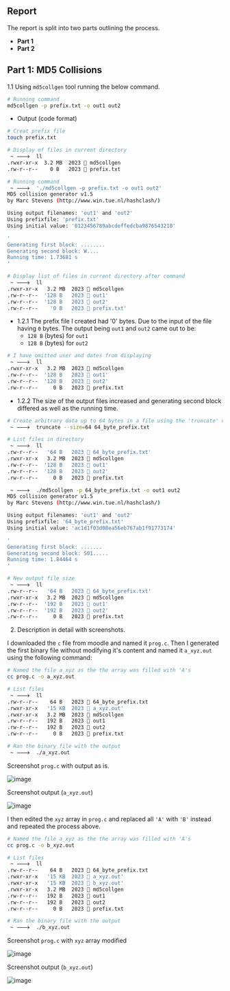 ## Report

The report is split into two parts outlining the process.

- **Part 1**
- **Part 2**

## Part 1: MD5 Collisions

1.1 Using `md5collgen` tool running the below command.

```bash
# Running command
md5collgen -p prefix.txt -o out1 out2
```

- Output (code format)

```bash
# Creat prefix file
touch prefix.txt

# Display of files in current directory
 ~ 🡒  ll
.rwxr-xr-x  3.2 MB  2023  md5collgen
.rw-r--r--    0 B   2023  prefix.txt

# Running command
 ~ 🡒  './md5collgen -p prefix.txt -o out1 out2'
MD5 collision generator v1.5
by Marc Stevens (http://www.win.tue.nl/hashclash/)

Using output filenames: 'out1' and 'out2'
Using prefixfile: 'prefix.txt'
Using initial value: '0123456789abcdeffedcba9876543210'

'
Generating first block: ........
Generating second block: W....
Running time: 1.73681 s
'

# Display list of files in current directory after command
 ~ 🡒  ll
.rwxr-xr-x   3.2 MB  2023  md5collgen
.rw-r--r--  '128 B   2023  out1'
.rw-r--r--  '128 B   2023  out2'
.rw-r--r--    '0 B   2023  prefix.txt'
```

- 1.2.1 The prefix file I created had '0' bytes. Due to the input of the file having `0` bytes. The output being `out1` and `out2` came out to be:
  - `128 B` (bytes) for `out1`
  - `128 B` (bytes) for `out2`

```bash
# I have omitted user and dates from displaying
 ~ 🡒  ll
.rwxr-xr-x   3.2 MB  2023  md5collgen
.rw-r--r--  '128 B   2023  out1'
.rw-r--r--  '128 B   2023  out2'
.rw-r--r--     0 B   2023  prefix.txt
```

- 1.2.2 The size of the output files increased and generating second block differed as well as the running time.

```bash
# Create arbitrary data up to 64 bytes in a file using the 'truncate' command
 ~ 🡒  truncate --size=64 64_byte_prefix.txt

# List files in directory
 ~ 🡒  ll
.rw-r--r--   '64 B   2023  64_byte_prefix.txt'
.rwxr-xr-x   3.2 MB  2023  md5collgen
.rw-r--r--  '128 B   2023  out1'
.rw-r--r--  '128 B   2023  out2'
.rw-r--r--     0 B   2023  prefix.txt

 ~ 🡒  ./md5collgen -p 64_byte_prefix.txt -o out1 out2
MD5 collision generator v1.5
by Marc Stevens (http://www.win.tue.nl/hashclash/)

Using output filenames: 'out1' and 'out2'
Using prefixfile: '64_byte_prefix.txt'
Using initial value: 'ac1d1f03d08ea56eb767ab1f91773174'

'
Generating first block: .......
Generating second block: S01.....
Running time: 1.84464 s
'

# New output file size
 ~ 🡒  ll
.rw-r--r--   '64 B   2023  64_byte_prefix.txt'
.rwxr-xr-x   3.2 MB  2023  md5collgen
.rw-r--r--  '192 B   2023  out1'
.rw-r--r--  '192 B   2023  out2'
.rw-r--r--     0 B   2023  prefix.txt
```

2. Description in detail with screenshots.

I downloaded the `c` file from moodle and named it `prog.c`. Then I generated the first binary file without modifying it's content and named it `a_xyz.out` using the following command:

```bash
# Named the file a_xyz as the the array was filled with 'A's
cc prog.c -o a_xyz.out

# List files
 ~ 🡒  ll
.rw-r--r--    64 B   2023  64_byte_prefix.txt
.rwxr-xr-x   '15 KB  2023  a_xyz.out'
.rwxr-xr-x   3.2 MB  2023  md5collgen
.rw-r--r--   192 B   2023  out1
.rw-r--r--   192 B   2023  out2
.rw-r--r--     0 B   2023  prefix.txt

# Ran the binary file with the output
 ~ 🡒  ./a_xyz.out
```

Screenshot `prog.c` with output as is.

![image](https://i.imgur.com/EKjh0Vv.png)

Screenshot output (`a_xyz.out`)

![image](https://i.imgur.com/gh90Yz5.png)

I then edited the `xyz` array in `prog.c` and replaced all `'A'` with `'B'` instead and repeated the process above.

```bash
# Named the file a_xyz as the the array was filled with 'A's
cc prog.c -o b_xyz.out

# List files
 ~ 🡒  ll
.rw-r--r--    64 B   2023  64_byte_prefix.txt
.rwxr-xr-x   '15 KB  2023  a_xyz.out'
.rwxr-xr-x   '15 KB  2023  b_xyz.out'
.rwxr-xr-x   3.2 MB  2023  md5collgen
.rw-r--r--   192 B   2023  out1
.rw-r--r--   192 B   2023  out2
.rw-r--r--     0 B   2023  prefix.txt

# Ran the binary file with the output
 ~ 🡒  ./b_xyz.out
```

Screenshot `prog.c` with `xyz` array modified

![image](https://i.imgur.com/ki8Pd1s.png)

Screenshot output (`b_xyz.out`)

![image](https://i.imgur.com/Qhgptq9.png)
